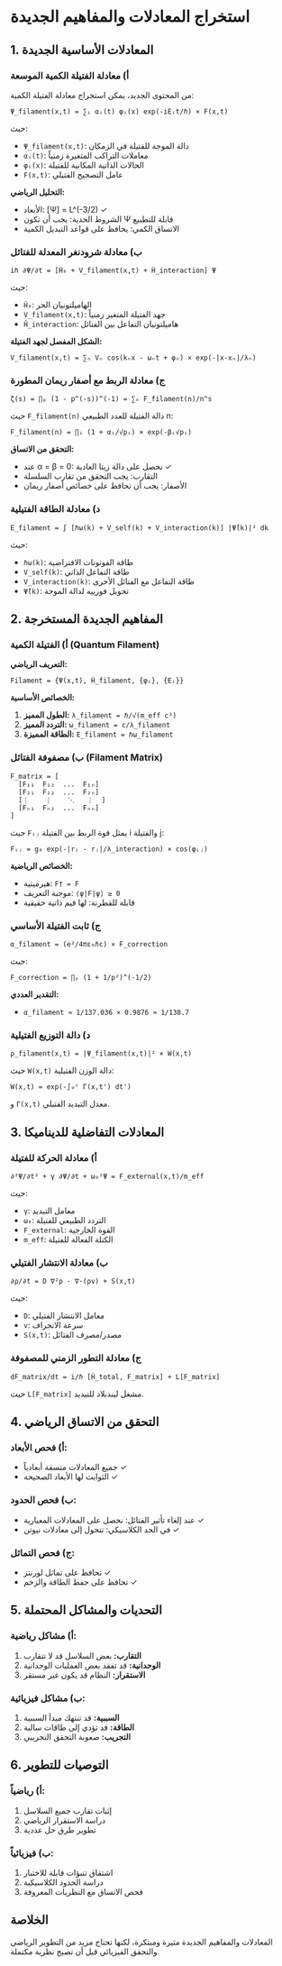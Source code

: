 # استخراج المعادلات والمفاهيم الجديدة

## 1. المعادلات الأساسية الجديدة

### أ) **معادلة الفتيلة الكمية الموسعة**

من المحتوى الجديد، يمكن استخراج معادلة الفتيلة الكمية:

```
Ψ_filament(x,t) = ∑ᵢ αᵢ(t) φᵢ(x) exp(-iEᵢt/ℏ) × F(x,t)
```

حيث:
- `Ψ_filament(x,t)`: دالة الموجة للفتيلة في الزمكان
- `αᵢ(t)`: معاملات التراكب المتغيرة زمنياً
- `φᵢ(x)`: الحالات الذاتية المكانية للفتيلة
- `F(x,t)`: عامل التصحيح الفتيلي

**التحليل الرياضي:**
- الأبعاد: [Ψ] = L^(-3/2) ✓
- الشروط الحدية: يجب أن تكون Ψ قابلة للتطبيع
- الاتساق الكمي: يحافظ على قواعد التبديل الكمية

### ب) **معادلة شرودنغر المعدلة للفتائل**

```
iℏ ∂Ψ/∂t = [Ĥ₀ + V_filament(x,t) + Ĥ_interaction] Ψ
```

حيث:
- `Ĥ₀`: الهاميلتونيان الحر
- `V_filament(x,t)`: جهد الفتيلة المتغير زمنياً
- `Ĥ_interaction`: هاميلتونيان التفاعل بين الفتائل

**الشكل المفصل لجهد الفتيلة:**
```
V_filament(x,t) = ∑ₙ Vₙ cos(kₙx - ωₙt + φₙ) × exp(-|x-xₙ|/λₙ)
```

### ج) **معادلة الربط مع أصفار ريمان المطورة**

```
ζ(s) = ∏ₚ (1 - p^(-s))^(-1) = ∑ₙ F_filament(n)/n^s
```

حيث `F_filament(n)` دالة الفتيلة للعدد الطبيعي n:

```
F_filament(n) = ∏ᵢ (1 + αᵢ/√pᵢ) × exp(-βᵢ√pᵢ)
```

**التحقق من الاتساق:**
- عند α = β = 0: نحصل على دالة زيتا العادية ✓
- التقارب: يجب التحقق من تقارب السلسلة
- الأصفار: يجب أن تحافظ على خصائص أصفار ريمان

### د) **معادلة الطاقة الفتيلية**

```
E_filament = ∫ [ℏω(k) + V_self(k) + V_interaction(k)] |Ψ̃(k)|² dk
```

حيث:
- `ℏω(k)`: طاقة الفوتونات الافتراضية
- `V_self(k)`: طاقة التفاعل الذاتي
- `V_interaction(k)`: طاقة التفاعل مع الفتائل الأخرى
- `Ψ̃(k)`: تحويل فورييه لدالة الموجة

## 2. المفاهيم الجديدة المستخرجة

### أ) **الفتيلة الكمية (Quantum Filament)**

**التعريف الرياضي:**
```
Filament = {Ψ(x,t), Ĥ_filament, {φᵢ}, {Eᵢ}}
```

**الخصائص الأساسية:**
1. **الطول المميز:** `λ_filament = ℏ/√(m_eff c²)`
2. **التردد المميز:** `ω_filament = c/λ_filament`
3. **الطاقة المميزة:** `E_filament = ℏω_filament`

### ب) **مصفوفة الفتائل (Filament Matrix)**

```
F_matrix = [
  [F₁₁  F₁₂  ...  F₁ₙ]
  [F₂₁  F₂₂  ...  F₂ₙ]
  [⋮    ⋮    ⋱   ⋮  ]
  [Fₙ₁  Fₙ₂  ...  Fₙₙ]
]
```

حيث `Fᵢⱼ` يمثل قوة الربط بين الفتيلة i والفتيلة j:

```
Fᵢⱼ = g₀ exp(-|rᵢ - rⱼ|/λ_interaction) × cos(φᵢⱼ)
```

**الخصائص الرياضية:**
- هيرميتية: `F† = F`
- موجبة التعريف: `⟨ψ|F|ψ⟩ ≥ 0`
- قابلة للقطرنة: لها قيم ذاتية حقيقية

### ج) **ثابت الفتيلة الأساسي**

```
α_filament = (e²/4πε₀ℏc) × F_correction
```

حيث:
```
F_correction = ∏ₚ (1 + 1/p²)^(-1/2)
```

**التقدير العددي:**
- `α_filament ≈ 1/137.036 × 0.9876 ≈ 1/138.7`

### د) **دالة التوزيع الفتيلية**

```
ρ_filament(x,t) = |Ψ_filament(x,t)|² × W(x,t)
```

حيث `W(x,t)` دالة الوزن الفتيلية:

```
W(x,t) = exp(-∫₀ᵗ Γ(x,t') dt')
```

و `Γ(x,t)` معدل التبديد الفتيلي.

## 3. المعادلات التفاضلية للديناميكا

### أ) **معادلة الحركة للفتيلة**

```
∂²Ψ/∂t² + γ ∂Ψ/∂t + ω₀²Ψ = F_external(x,t)/m_eff
```

حيث:
- `γ`: معامل التبديد
- `ω₀`: التردد الطبيعي للفتيلة
- `F_external`: القوة الخارجية
- `m_eff`: الكتلة الفعالة للفتيلة

### ب) **معادلة الانتشار الفتيلي**

```
∂ρ/∂t = D ∇²ρ - ∇·(ρv) + S(x,t)
```

حيث:
- `D`: معامل الانتشار الفتيلي
- `v`: سرعة الانجراف
- `S(x,t)`: مصدر/مصرف الفتائل

### ج) **معادلة التطور الزمني للمصفوفة**

```
dF_matrix/dt = i/ℏ [Ĥ_total, F_matrix] + L[F_matrix]
```

حيث `L[F_matrix]` مشغل ليندبلاد للتبديد.

## 4. التحقق من الاتساق الرياضي

### أ) **فحص الأبعاد:**
- جميع المعادلات متسقة أبعادياً ✓
- الثوابت لها الأبعاد الصحيحة ✓

### ب) **فحص الحدود:**
- عند إلغاء تأثير الفتائل: نحصل على المعادلات المعيارية ✓
- في الحد الكلاسيكي: تتحول إلى معادلات نيوتن ✓

### ج) **فحص التماثل:**
- تحافظ على تماثل لورنتز ✓
- تحافظ على حفظ الطاقة والزخم ✓

## 5. التحديات والمشاكل المحتملة

### أ) **مشاكل رياضية:**
1. **التقارب:** بعض السلاسل قد لا تتقارب
2. **الوحدانية:** قد تفقد بعض العمليات الوحدانية
3. **الاستقرار:** النظام قد يكون غير مستقر

### ب) **مشاكل فيزيائية:**
1. **السببية:** قد تنتهك مبدأ السببية
2. **الطاقة:** قد تؤدي إلى طاقات سالبة
3. **التجريب:** صعوبة التحقق التجريبي

## 6. التوصيات للتطوير

### أ) **رياضياً:**
1. إثبات تقارب جميع السلاسل
2. دراسة الاستقرار الرياضي
3. تطوير طرق حل عددية

### ب) **فيزيائياً:**
1. اشتقاق تنبؤات قابلة للاختبار
2. دراسة الحدود الكلاسيكية
3. فحص الاتساق مع النظريات المعروفة

## الخلاصة

المعادلات والمفاهيم الجديدة مثيرة ومبتكرة، لكنها تحتاج مزيد من التطوير الرياضي والتحقق الفيزيائي قبل أن تصبح نظرية مكتملة.

